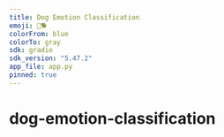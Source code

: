 ```yaml
---
title: Dog Emotion Classification
emoji: 🐶🐕
colorFrom: blue
colorTo: gray
sdk: gradio
sdk_version: "5.47.2"
app_file: app.py
pinned: true
---
```


# dog-emotion-classification

